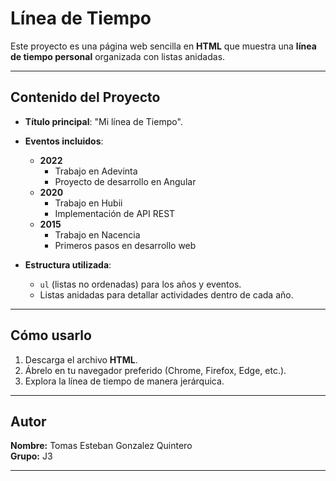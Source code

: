 #  Línea de Tiempo

Este proyecto es una página web sencilla en **HTML** que muestra una **línea de tiempo personal** organizada con listas anidadas.

---

##  Contenido del Proyecto

- **Título principal**: "Mi línea de Tiempo".  
- **Eventos incluidos**:
  - **2022**  
    - Trabajo en Adevinta  
    - Proyecto de desarrollo en Angular  
  - **2020**  
    - Trabajo en Hubii  
    - Implementación de API REST  
  - **2015**  
    - Trabajo en Nacencia  
    - Primeros pasos en desarrollo web  

- **Estructura utilizada**:
  - `ul` (listas no ordenadas) para los años y eventos.  
  - Listas anidadas para detallar actividades dentro de cada año.  

---

##  Cómo usarlo

1. Descarga el archivo **HTML**.  
2. Ábrelo en tu navegador preferido (Chrome, Firefox, Edge, etc.).  
3. Explora la línea de tiempo de manera jerárquica.  

---

## Autor

**Nombre:** Tomas Esteban Gonzalez Quintero  
**Grupo:** J3  

---

